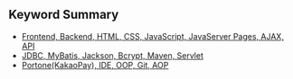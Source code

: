 ## Keyword Summary
- [Frontend, Backend, HTML, CSS, JavaScript, JavaServer Pages, AJAX, API](https://github.com/LeeKangHo1/My-Java-Study/blob/main/8.%20Keyword%20Summary/2024.10.30%20Frontend%2C%20Backend%2C%20HTML%2C%20CSS%2C%20JavaScript%2C%20JavaServer%20Pages%2C%20AJAX%2C%20API.md)
- [JDBC, MyBatis, Jackson, Bcrypt, Maven, Servlet](https://github.com/LeeKangHo1/My-Java-Study/blob/main/8.%20Keyword%20Summary/2024.10.31%20JDBC%2C%20MyBatis%2C%20Jackson%2C%20Bcrypt%2C%20Maven%2C%20Servlet.md)
- [Portone(KakaoPay), IDE, OOP, Git, AOP](https://github.com/LeeKangHo1/My-Java-Study/blob/main/8.%20Keyword%20Summary/2024.11.01%20Portone(KakaoPay)%2C%20IDE%2C%20OOP%2C%20Git%2C%20AOP.md)
